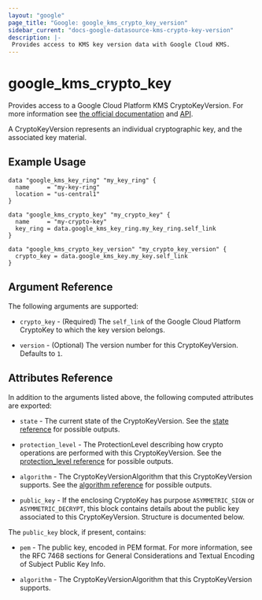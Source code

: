 ```yaml
---
layout: "google"
page_title: "Google: google_kms_crypto_key_version"
sidebar_current: "docs-google-datasource-kms-crypto-key-version"
description: |-
 Provides access to KMS key version data with Google Cloud KMS.
---
```


# google\_kms\_crypto\_key

Provides access to a Google Cloud Platform KMS CryptoKeyVersion. For more information see
[the official documentation](https://cloud.google.com/kms/docs/object-hierarchy#key_version)
and
[API](https://cloud.google.com/kms/docs/reference/rest/v1/projects.locations.keyRings.cryptoKeys.cryptoKeyVersions).

A CryptoKeyVersion represents an individual cryptographic key, and the associated key material.

## Example Usage

```hcl
data "google_kms_key_ring" "my_key_ring" {
  name     = "my-key-ring"
  location = "us-central1"
}

data "google_kms_crypto_key" "my_crypto_key" {
  name     = "my-crypto-key"
  key_ring = data.google_kms_key_ring.my_key_ring.self_link
}

data "google_kms_crypto_key_version" "my_crypto_key_version" {
  crypto_key = data.google_kms_key.my_key.self_link
}
```

## Argument Reference

The following arguments are supported:

* `crypto_key` - (Required) The `self_link` of the Google Cloud Platform CryptoKey to which the key version belongs.

* `version` - (Optional) The version number for this CryptoKeyVersion. Defaults to `1`.

## Attributes Reference

In addition to the arguments listed above, the following computed attributes are
exported:

* `state` - The current state of the CryptoKeyVersion. See the [state reference](https://cloud.google.com/kms/docs/reference/rest/v1/projects.locations.keyRings.cryptoKeys.cryptoKeyVersions#CryptoKeyVersion.CryptoKeyVersionState) for possible outputs.

* `protection_level` - The ProtectionLevel describing how crypto operations are performed with this CryptoKeyVersion. See the [protection_level reference](https://cloud.google.com/kms/docs/reference/rest/v1/ProtectionLevel) for possible outputs.

* `algorithm` - The CryptoKeyVersionAlgorithm that this CryptoKeyVersion supports. See the [algorithm reference](https://cloud.google.com/kms/docs/reference/rest/v1/CryptoKeyVersionAlgorithm) for possible outputs.

* `public_key` -  If the enclosing CryptoKey has purpose `ASYMMETRIC_SIGN` or `ASYMMETRIC_DECRYPT`, this block contains details about the public key associated to this CryptoKeyVersion. Structure is documented below.

The `public_key` block, if present, contains:

* `pem` - The public key, encoded in PEM format. For more information, see the RFC 7468 sections for General Considerations and Textual Encoding of Subject Public Key Info.

* `algorithm` - The CryptoKeyVersionAlgorithm that this CryptoKeyVersion supports.


